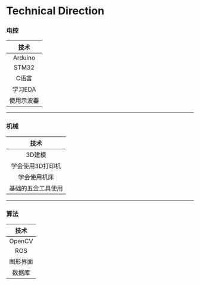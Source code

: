 # Technical Direction

### 电控
|    技术    |
| :--------: |
|  Arduino   |
|   STM32    |
|   C语言    |
|  学习EDA   |
| 使用示波器 |

----------
### 机械
|        技术        |
| :----------------: |
|       3D建模       |
|  学会使用3D打印机  |
|    学会使用机床    |
| 基础的五金工具使用 |

----------
### 算法
|   技术   |
| :------: |
|  OpenCV  |
|   ROS    |
| 图形界面 |
|  数据库  |